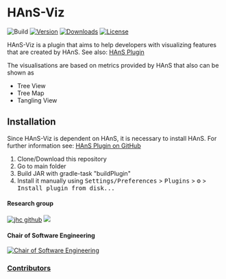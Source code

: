 # HAnS-Viz

![Build](https://github.com/isselab/HAnS-viz/workflows/Build/badge.svg)
[![Version](https://img.shields.io/jetbrains/plugin/v/PLUGIN_ID.svg)](https://plugins.jetbrains.com/plugin/PLUGIN_ID)
[![Downloads](https://img.shields.io/jetbrains/plugin/d/PLUGIN_ID.svg)](https://plugins.jetbrains.com/plugin/PLUGIN_ID)
[![License](https://img.shields.io/badge/License-Apache_2.0-blue.svg)](https://opensource.org/licenses/Apache-2.0)

<!-- Plugin description -->
HAnS-Viz is a plugin that aims to help developers with visualizing features that are created by HAnS.
See also: [HAnS Plugin](https://plugins.jetbrains.com/plugin/22759)

The visualisations are based on metrics provided by HAnS that also can be shown as
- Tree View
- Tree Map
- Tangling View
<!-- Plugin description end -->
## Installation
Since HAnS-Viz is dependent on HAnS, it is necessary to install HAnS. For further information see:
[HAnS Plugin on GitHub](https://github.com/isselab/HAnS)

1. Clone/Download this repository 
2. Go to main folder 
3. Build JAR with gradle-task "buildPlugin" 
4. Install it manually using
  <kbd>Settings/Preferences</kbd> > <kbd>Plugins</kbd> > <kbd>⚙️</kbd> > <kbd>Install plugin from disk...</kbd>

#### Research group
[![jhc github](https://img.shields.io/badge/GitHub-isselab-181717.svg?style=flat&logo=github)](https://www.github.com/isselab)
[![](https://img.shields.io/website.svg?down_color=red&down_message=down&up_color=green&up_message=isselab.org&url=http%3A%2F%2Fshields.io)](https://www.isselab.org)
#### Chair of Software Engineering
[![Chair of Software Engineering](https://img.shields.io/website.svg?down_color=red&down_message=down&up_color=green&up_message=se.ruhr-uni-bochum.de&url=http%3A%2F%2Fshields.io)](http://se.rub.de)

### [Contributors](CONTRIBUTORS.md)